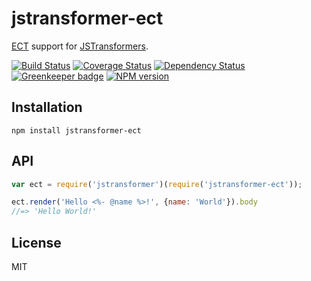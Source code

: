 # jstransformer-ect

[ECT](http://ectjs.com/) support for [JSTransformers](http://github.com/jstransformers).

[![Build Status](https://img.shields.io/travis/jstransformers/jstransformer-ect/master.svg)](https://travis-ci.org/jstransformers/jstransformer-ect)
[![Coverage Status](https://img.shields.io/codecov/c/github/jstransformers/jstransformer-ect/master.svg)](https://codecov.io/gh/jstransformers/jstransformer-ect)
[![Dependency Status](https://img.shields.io/david/jstransformers/jstransformer-ect/master.svg)](http://david-dm.org/jstransformers/jstransformer-ect)
[![Greenkeeper badge](https://badges.greenkeeper.io/jstransformers/jstransformer-ect.svg)](https://greenkeeper.io/)
[![NPM version](https://img.shields.io/npm/v/jstransformer-ect.svg)](https://www.npmjs.org/package/jstransformer-ect)

## Installation

    npm install jstransformer-ect

## API

```js
var ect = require('jstransformer')(require('jstransformer-ect'));

ect.render('Hello <%- @name %>!', {name: 'World'}).body
//=> 'Hello World!'
```

## License

MIT
